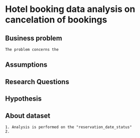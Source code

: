 # Hotel booking data analysis on cancelation of bookings

## Business problem

    The problem concerns the 

## Assumptions

## Research Questions

## Hypothesis

## About dataset

    1. Analysis is performed on the "reservation_date_status"
    2. 